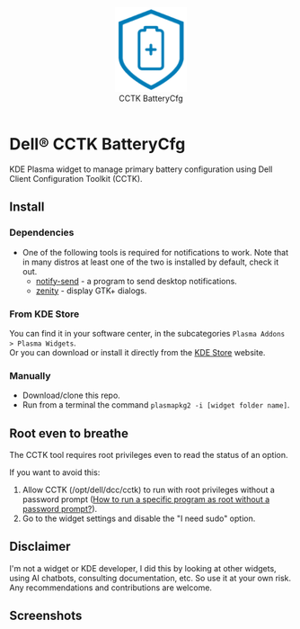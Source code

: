 <div align="center">
<picture>
  <source media="(prefers-color-scheme: dark)" srcset="logo.png">
  <img alt="Logo" src="logo.png" height="150px">
</picture>
<br>
CCTK BatteryCfg
</div>
<br>

# Dell® CCTK BatteryCfg
KDE Plasma widget to manage primary battery configuration using Dell Client Configuration Toolkit (CCTK).

## Install

### Dependencies

- One of the following tools is required for notifications to work. Note that in many distros at least one of the two is installed by default, check it out.
  - [notify-send](https://www.commandlinux.com/man-page/man1/notify-send.1.html) - a program to send desktop notifications.
  - [zenity](https://www.commandlinux.com/man-page/man1/zenity.1.html) - display GTK+ dialogs.

### From KDE Store
You can find it in your software center, in the subcategories `Plasma Addons > Plasma Widgets`.  
Or you can download or install it directly from the [KDE Store]() website.

### Manually
- Download/clone this repo.
- Run from a terminal the command `plasmapkg2 -i [widget folder name]`.

## Root even to breathe
The CCTK tool requires root privileges even to read the status of an option.

If you want to avoid this:
1. Allow CCTK (/opt/dell/dcc/cctk) to run with root privileges without a password prompt ([How to run a specific program as root without a password prompt?](https://unix.stackexchange.com/questions/18830/how-to-run-a-specific-program-as-root-without-a-password-prompt)).
2. Go to the widget settings and disable the "I need sudo" option.

## Disclaimer
I'm not a widget or KDE developer, I did this by looking at other widgets, using AI chatbots, consulting documentation, etc. So use it at your own risk.
Any recommendations and contributions are welcome.

## Screenshots
